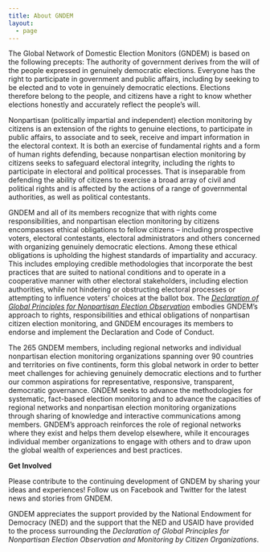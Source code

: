 ```yaml
---
title: About GNDEM
layout:
  - page
---
```


The Global Network of Domestic Election Monitors (GNDEM) is based on the following precepts: The authority of government derives from the will of the people expressed in genuinely democratic elections. Everyone has the right to participate in government and public affairs, including by seeking to be elected and to vote in genuinely democratic elections. Elections therefore belong to the people, and citizens have a right to know whether elections honestly and accurately reflect the people’s will.

Nonpartisan (politically impartial and independent) election monitoring by citizens is an extension of the rights to genuine elections, to participate in public affairs, to associate and to seek, receive and impart information in the electoral context. It is both an exercise of fundamental rights and a form of human rights defending, because nonpartisan election monitoring by citizens seeks to safeguard electoral integrity, including the rights to participate in electoral and political processes. That is inseparable from defending the ability of citizens to exercise a broad array of civil and political rights and is affected by the actions of a range of governmental authorities, as well as political contestants.

GNDEM and all of its members recognize that with rights come responsibilities, and nonpartisan election monitoring by citizens encompasses ethical obligations to fellow citizens – including prospective voters, electoral contestants, electoral administrators and others concerned with organizing genuinely democratic elections. Among these ethical obligations is upholding the highest standards of impartiality and accuracy. This includes employing credible methodologies that incorporate the best practices that are suited to national conditions and to operate in a cooperative manner with other electoral stakeholders, including election authorities, while not hindering or obstructing electoral processes or attempting to influence voters’ choices at the ballot box. The *[Declaration of Global Principles for Nonpartisan Election Observation](/declaration-of-global-principles)* embodies GNDEM’s approach to rights, responsibilities and ethical obligations of nonpartisan citizen election monitoring, and GNDEM encourages its members to endorse and implement the Declaration and Code of Conduct.

The 265 GNDEM members, including regional networks and individual nonpartisan election monitoring organizations spanning over 90 countries and territories on five continents, form this global network in order to better meet challenges for achieving genuinely democratic elections and to further our common aspirations for representative, responsive, transparent, democratic governance. GNDEM seeks to advance the methodologies for systematic, fact-based election monitoring and to advance the capacities of regional networks and nonpartisan election monitoring organizations through sharing of knowledge and interactive communications among members. GNDEM’s approach reinforces the role of regional networks where they exist and helps them develop elsewhere, while it encourages individual member organizations to engage with others and to draw upon the global wealth of experiences and best practices. 

**Get Involved**

Please contribute to the continuing development of GNDEM by sharing your ideas and experiences! Follow us on Facebook and Twitter for the latest news and stories from GNDEM.

GNDEM appreciates the support provided by the National Endowment for Democracy (NED) and the support that the NED and USAID have provided to the process surrounding the *Declaration of Global Principles for Nonpartisan Election Observation and Monitoring by Citizen Organizations*.
